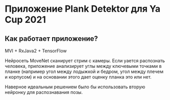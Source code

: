 # Приложение Plank Detektor для Ya Cup 2021

## Как работает приложение?

MVI + RxJava2 + TensorFlow

Нейросеть MoveNet сканирует стрим с камеры. Если уается распознать человека, приложение анализирует
углы между ключевыми точками в планке (например угол между лодыжкой и бедром, угол между плечем и
корпусом) и на основании этого дает оценку планка это или нет.

Наверное идеальным решением было бы использовать вторую нейронку для распознавания позы. 
